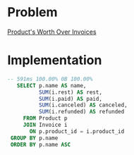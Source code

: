 # Problem

[Product's Worth Over Invoices](https://leetcode.com/problems/products-worth-over-invoices/)

# Implementation

```sql
-- 591ms 100.00% 0B 100.00%
   SELECT p.name AS name,
          SUM(i.rest) AS rest,
          SUM(i.paid) AS paid,
          SUM(i.canceled) AS canceled,
          SUM(i.refunded) AS refunded
     FROM Product p
     JOIN Invoice i 
       ON p.product_id = i.product_id
 GROUP BY p.name
 ORDER BY p.name ASC
```
